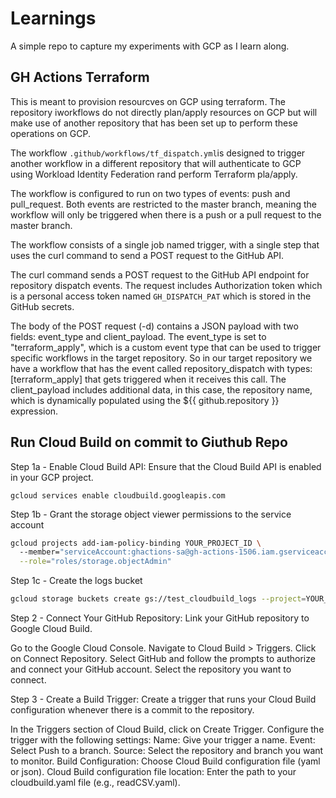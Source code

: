 # Learnings

A simple repo to capture my experiments with GCP as I learn along.

## GH Actions Terraform 

This is meant to provision resourcves on GCP using terraform. The repository iworkflows do not directly plan/apply resources on GCP but will make use of another repository that has been set up to perform these operations on GCP.

The workflow `.github/workflows/tf_dispatch.yml`is designed to trigger another workflow in a different repository that will authenticate to GCP using Workload Identity Federation rand perform Terraform pla/apply.

The workflow is configured to run on two types of events: push and pull_request. Both events are restricted to the master branch, meaning the workflow will only be triggered when there is a push or a pull request to the master branch.

The workflow consists of a single job named trigger, with a single step that uses the curl command to send a POST request to the GitHub API.

The curl command sends a POST request to the GitHub API endpoint for repository dispatch events. The request includes Authorization token which is a personal access token named `GH_DISPATCH_PAT` which is stored in the GitHub secrets. 

The body of the POST request (-d) contains a JSON payload with two fields: event_type and client_payload. The event_type is set to "terraform_apply", which is a custom event type that can be used to trigger specific workflows in the target repository. So in our target repository we have a workflow that has the event called  repository_dispatch with types: [terraform_apply] that gets triggered when it receives this call. The client_payload includes additional data, in this case, the repository name, which is dynamically populated using the ${{ github.repository }} expression.

## Run Cloud Build on commit to Giuthub Repo

Step 1a - Enable Cloud Build API: Ensure that the Cloud Build API is enabled in your GCP project.

```gcloud services enable cloudbuild.googleapis.com```

Step 1b - Grant the storage object viewer permissions to the service account

```sh
gcloud projects add-iam-policy-binding YOUR_PROJECT_ID \           
  --member="serviceAccount:ghactions-sa@gh-actions-1506.iam.gserviceaccount.com" \
  --role="roles/storage.objectAdmin"
```

Step 1c - Create the logs bucket

```sh
gcloud storage buckets create gs://test_cloudbuild_logs --project=YOUR_PROJECT_ID
```

Step 2 - Connect Your GitHub Repository: Link your GitHub repository to Google Cloud Build.

Go to the Google Cloud Console.
Navigate to Cloud Build > Triggers.
Click on Connect Repository.
Select GitHub and follow the prompts to authorize and connect your GitHub account.
Select the repository you want to connect.

Step 3 - Create a Build Trigger: Create a trigger that runs your Cloud Build configuration whenever there is a commit to the repository.

In the Triggers section of Cloud Build, click on Create Trigger.
Configure the trigger with the following settings:
Name: Give your trigger a name.
Event: Select Push to a branch.
Source: Select the repository and branch you want to monitor.
Build Configuration: Choose Cloud Build configuration file (yaml or json).
Cloud Build configuration file location: Enter the path to your cloudbuild.yaml file (e.g., readCSV.yaml).
